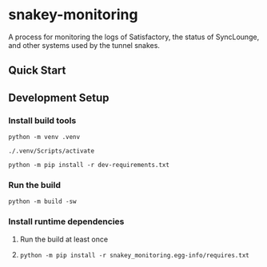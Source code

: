 # snakey-monitoring
A process for monitoring the logs of Satisfactory, the status of SyncLounge, and other systems used by the tunnel snakes.

## Quick Start

## Development Setup
### Install build tools

`python -m venv .venv`

`./.venv/Scripts/activate`

`python -m pip install -r dev-requirements.txt`

### Run the build

`python -m build -sw`

### Install runtime dependencies

1. Run the build at least once

2. `python -m pip install -r snakey_monitoring.egg-info/requires.txt`